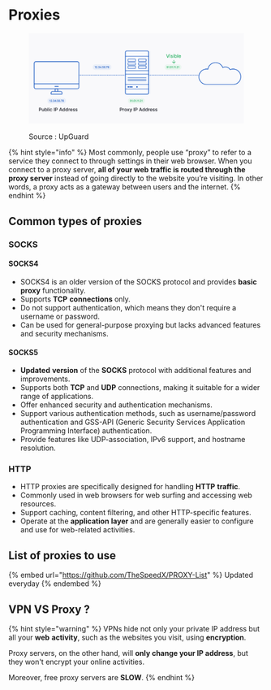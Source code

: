 # Proxies

<figure><img src="../.gitbook/assets/image (35).png" alt=""><figcaption><p>Source : UpGuard</p></figcaption></figure>

{% hint style="info" %}
Most commonly, people use “proxy” to refer to a service they connect to through settings in their web browser. When you connect to a proxy server, **all of your web traffic is routed through the proxy server** instead of going directly to the website you’re visiting. In other words, a proxy acts as a gateway between users and the internet.
{% endhint %}

## Common types of proxies

### SOCKS

#### SOCKS4

* SOCKS4 is an older version of the SOCKS protocol and provides **basic** **proxy** functionality.
* Supports **TCP** **connections** only.
* Do not support authentication, which means they don't require a username or password.
* Can be used for general-purpose proxying but lacks advanced features and security mechanisms.

#### SOCKS5

* **Updated** **version** of the **SOCKS** protocol with additional features and improvements.
* Supports both **TCP** and **UDP** connections, making it suitable for a wider range of applications.
* Offer enhanced security and authentication mechanisms.
* Support various authentication methods, such as username/password authentication and GSS-API (Generic Security Services Application Programming Interface) authentication.
* Provide features like UDP-association, IPv6 support, and hostname resolution.

### HTTP

* HTTP proxies are specifically designed for handling **HTTP** **traffic**.
* Commonly used in web browsers for web surfing and accessing web resources.
* Support caching, content filtering, and other HTTP-specific features.
* Operate at the **application** **layer** and are generally easier to configure and use for web-related activities.

## List of proxies to use

{% embed url="https://github.com/TheSpeedX/PROXY-List" %}
Updated everyday
{% endembed %}

## VPN VS Proxy ?

{% hint style="warning" %}
VPNs hide not only your private IP address but all your **web** **activity**, such as the websites you visit, using **encryption**.&#x20;

Proxy servers, on the other hand, will **only change your IP address**, but they won't encrypt your online activities.

Moreover, free proxy servers are **SLOW**.
{% endhint %}

